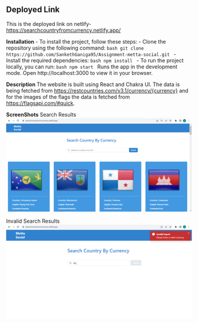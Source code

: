 ## Deployed Link
This is the deployed link on netlify-https://searchcountryfromcurrency.netlify.app/

**Installation**
    - To install the project, follow these steps:
        - Clone the repository using the following command:
            ```bash
            git clone https://github.com/SankethGaniga95/Assignment-metta-social.git
            ```
        - Install the required dependencies:
            ```bash
            npm install
            ```
        - To run the project locally, you can run:
            ```bash
            npm start
            ```
          Runs the app in the development mode.
          Open http://localhost:3000 to view it in your browser.

**Description**
    The website is built using React and Chakra UI. The data is being fetched from https://restcountries.com/v3.1/currency/{currency} and for the images of the flags the data is fetched from https://flagsapi.com/#quick.

**ScreenShots**
  Search Results 
  ![Search_Results](./src/images/image1.png)
  
  Invalid Search Results
  ![Invalid_Search_Results](./src/images/image2.png)
